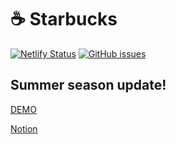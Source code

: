 # ☕ Starbucks

[![Netlify Status](https://api.netlify.com/api/v1/badges/196c6809-af0f-4f37-b419-056af2a5389b/deploy-status)](https://app.netlify.com/sites/happy-pike-856a4b/deploys) [![GitHub issues](https://img.shields.io/github/issues/songkg7/starbucks-clone)](https://github.com/songkg7/starbucks-clone/issues)

## Summer season update!

[DEMO](https://happy-pike-856a4b.netlify.app/)

[Notion](https://accidental-clematis-b07.notion.site/Starbucks-clone-fda89493b0864961b727e60c2b6ff602)
